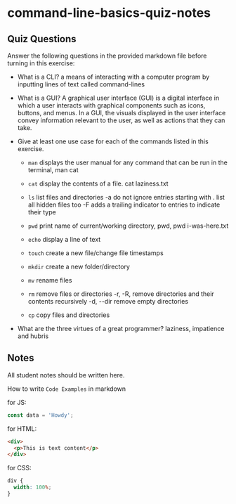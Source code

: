 # command-line-basics-quiz-notes

## Quiz Questions

Answer the following questions in the provided markdown file before turning in this exercise:

- What is a CLI?
  a means of interacting with a computer program by inputting lines of text called command-lines

- What is a GUI?
  A graphical user interface (GUI) is a digital interface in which a user interacts with graphical components such as icons, buttons, and menus. In a GUI, the visuals displayed in the user interface convey information relevant to the user, as well as actions that they can take.

- Give at least one use case for each of the commands listed in this exercise.

  - `man`
    displays the user manual for any command that can be run in the terminal, man cat

  - `cat`
    display the contents of a file. cat laziness.txt

  - `ls`
    list files and directories
    -a do not ignore entries starting with . list all hidden files too
    -F adds a trailing indicator to entries to indicate their type

  - `pwd`
    print name of current/working directory, pwd, pwd i-was-here.txt

  - `echo`
    display a line of text

  - `touch`
    create a new file/change file timestamps

  - `mkdir`
    create a new folder/directory

  - `mv`
    rename files

  - `rm`
    remove files or directories
    -r, -R, remove directories and their contents recursively
    -d, --dir remove empty directories

  - `cp`
    copy files and directories

- What are the three virtues of a great programmer?
  laziness, impatience and hubris

## Notes

All student notes should be written here.

How to write `Code Examples` in markdown

for JS:

```javascript
const data = 'Howdy';
```

for HTML:

```html
<div>
  <p>This is text content</p>
</div>
```

for CSS:

```css
div {
  width: 100%;
}
```
